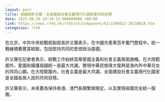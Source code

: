 ```yaml
---
layout: post
title: 統戰部許又聲：全面建設社會主義現代化國家是共同目標
date: 2021-06-28 10:18:13.000000000 +08:00
link: https://news.rthk.hk/rthk/ch/component/k2/1598022-20210628.htm
categories: rthk
---
```


在北京，中共中央統戰部副部長許又聲表示，在中國共產黨百年奮鬥歷程中，統一戰線積纍豐富經驗，包括堅持共同的思想政治基礎。

許又聲在記者會表示，統戰工作始終高舉愛國主義和社會主義兩面旗幟。在大陸範圍外，愛國和擁護祖國統一是最大共識，實現中華民族偉大復興是海內外中華兒女的共同心願。在大陸範圍內，社會主義是最大共識，全面建設社會主義現代化國家是全國各族人民的共同目標。

許又聲表示，未來要為保持香港、澳門長期繁榮穩定，以及實現祖國完全統一服務。
